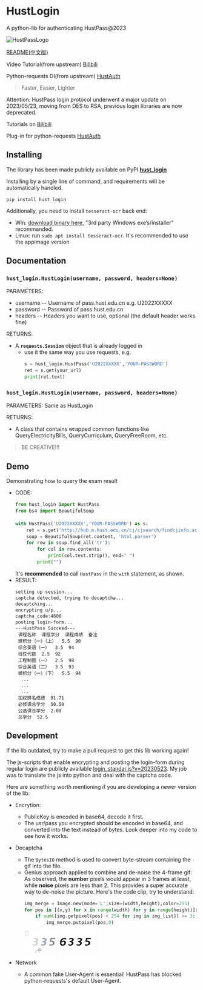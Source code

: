 # HustLogin
A python-lib for authenticating HustPass@2023

![HustPassLogo](https://pass.hust.edu.cn/cas/comm/image/logo-inside.png)

[README(中文版)](READ.md)

Video Tutorial(from upstream) [Bilibili](https://www.bilibili.com/video/BV1bX4y1j7vR/)

Python-requests DI(from upstream) [HustAuth](https://github.com/MarvinTerry/HustAuth)

> Faster, Easier, Lighter

Attention: HustPass login protocol underwent a major update on 2023/05/23, moving from DES to RSA, previous login libraries are now deprecated.

Tutorials on [Bilibili](https://www.bilibili.com/video/BV1bX4y1j7vR/)

Plug-in for python-requests [HustAuth](https://github.com/MarvinTerry/HustAuth)

## Installing

The library has been made publicly available on PyPI **[hust_login](https://pypi.org/project/hust-login/)**

Installing by a single line of command, and requirements will be automatically handled.

```
pip install hust_login
```

Additionally, you need to install ```tesseract-ocr``` back end:

- Win: [download binary here](https://tesseract-ocr.github.io/tessdoc/Downloads.html), "3rd party Windows exe’s/installer" recommanded.
- Linux: run ```sudo apt install tesseract-ocr```. It's recommended to use the appimage version

## Documentation
### **```hust_login.HustLogin(username, password, headers=None)```**

  PARAMETERS:
  - username -- Username of pass.hust.edu.cn  e.g. U2022XXXXX
  - password -- Password of pass.hust.edu.cn
  - headers  -- Headers you want to use, optional (the default header works fine)

  RETURNS:
  - A **```requests.Session```** object that is already logged in
    - use it the same way you use requests, e.g.
      ```python
      s = hust_login.HustPass('U2022XXXXX','YOUR-PASSWORD')
      ret = s.get(your_url)
      print(ret.text)
      ```
### **```hust_login.HustLogin(username, password, headers=None)```**

  PARAMETERS: Same as HustLogin

  RETURNS:
  - A class that contains wrapped common functions like QueryElectricityBills, QueryCurriculum, QueryFreeRoom, etc.

> BE CREATIVE!!!

## Demo
Demonstrating how to query the exam result
- CODE:
  ```python
  from hust_login import HustPass
  from bs4 import BeautifulSoup
  
  with HustPass('U2022XXXXX','YOUR-PASSWORD') as s:
      ret = s.get('http://hub.m.hust.edu.cn/cj/cjsearch/findcjinfo.action?xn=2022&xq=0')
      soup = BeautifulSoup(ret.content, 'html.parser')
      for row in soup.find_all('tr'):
          for col in row.contents:
              print(col.text.strip(), end=" ")
          print("")
  ```
  It's **recommended** to call ```HustPass``` in the ```with``` statement, as shown.
- RESULT:
  ```
  setting up session...
  captcha detected, trying to decaptcha...
  decaptching...
  encrypting u/p...
  captcha_code:4608
  posting login-form...
  ---HustPass Succeed---
   课程名称  课程学分  课程成绩  备注  
   微积分（一）（上）  5.5  90
   综合英语（一）  3.5  94
   线性代数  2.5  92
   工程制图（一）  2.5  98
   综合英语（二）  3.5  93
   微积分（一）（下）  5.5  94
    ...
    ...
    ...
   加权排名成绩  91.71
   必修课总学分  50.50
   公选课总学分  2.00
   总学分  52.5
  ```

## Development

If the lib outdated, try to make a pull request to get this lib working again!

The js-scripts that enable encrypting and posting the login-form during regular login are publicly available [login_standar.js?v=20230523](https://pass.hust.edu.cn/cas/comm/js/login_standar.js?v=20230523). My job was to translate the js into python and deal with the captcha code.

Here are something worth mentioning if you are developing a newer version of the lib:

- Encrytion: 
  - PublicKey is encoded in base64, decode it first.
  - The usr/pass you encrypted should be encoded in base64, and converted into the text instead of bytes. Look deeper into my code to see how it works.
- Decaptcha
  - The ```BytesIO``` method is used to convert byte-stream containing the gif into the file.
  - Genius approach applied to combine and de-noise the 4-frame gif: As observed, the **number** pixels would appear in 3 frames at least, while **noise** pixels are less than 2. This provides a super accurate way to de-noise the picture. Here's the code clip, try to understand:
    ```python
    img_merge = Image.new(mode='L',size=(width,height),color=255)
    for pos in [(x,y) for x in range(width) for y in range(height)]:
        if sum([img.getpixel(pos) < 254 for img in img_list]) >= 3:
            img_merge.putpixel(pos,0)
    ``` 
    ![org](images/captcha_code.gif) ![processed](images/captcha_code_processed.png)
  
- Network
  - A common fake User-Agent is essential! HustPass has blocked python-requests's default User-Agent.



